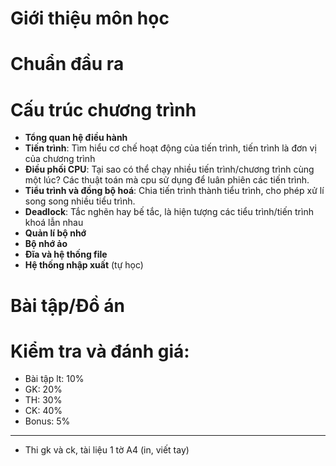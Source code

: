 # Giới thiệu môn học

# Chuẩn đầu ra

# Cấu trúc chương trình
- **Tổng quan hệ điều hành**
- **Tiến trình**: Tìm hiểu cơ chế hoạt động của tiến trình, tiến trình là đơn vị của chương trình
- **Điều phối CPU**: Tại sao có thể chạy nhiều tiến trình/chương trình cùng một lúc? Các thuật toán mà cpu sử dụng để luân phiên các tiến trình.
- **Tiểu trình và đồng bộ hoá**: Chia tiến trình thành tiểu trình, cho phép xử lí song song nhiều tiểu trình.
- **Deadlock**: Tắc nghẽn hay bế tắc, là hiện tượng các tiểu trình/tiến trình khoá lẫn nhau
- **Quản lí bộ nhớ** 
- **Bộ nhớ ảo**
- **Đĩa và hệ thống file**
- **Hệ thống nhập xuất** (tự học)

# Bài tập/Đồ án

# Kiểm tra và đánh giá:
- Bài tập lt:   10%
- GK:           20%
- TH:           30%
- CK:           40%
- Bonus:        5%
-------------------------
- Thi gk và ck, tài liệu 1 tờ A4 (in, viết tay)